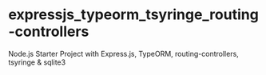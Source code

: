 # expressjs_typeorm_tsyringe_routing-controllers
Node.js Starter Project with Express.js, TypeORM, routing-controllers, tsyringe &amp; sqlite3
